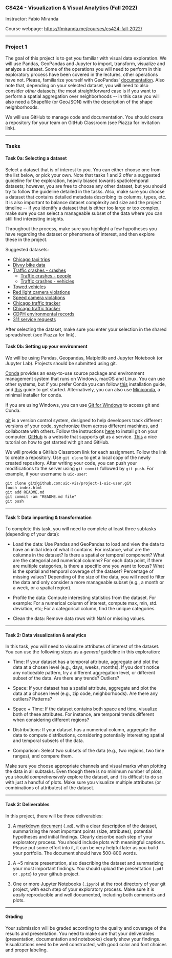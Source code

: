 ### CS424 - Visualization & Visual Analytics (Fall 2022)

Instructor: Fabio Miranda

Course webpage: https://fmiranda.me/courses/cs424-fall-2022/

---

### Project 1
The goal of this project is to get you familiar with visual data exploration. We will use Pandas, GeoPandas and Jupyter to import, transform, visualize and analyze a dataset. Some of the operations you will need to perform in this exploratory process have been covered in the lectures, other operations have not. Please, familiarize yourself with GeoPandas' [documentation](https://geopandas.org/en/stable/docs.html). Also note that, depending on your selected dataset, you will need to also consider *other* datasets; the most straightforward case is if you want to perform a spatial aggregation over neighborhoods -- in this case you will also need a Shapefile (or GeoJSON) with the description of the shape neighborhoods.

We will use GitHub to manage code and documentation. You should create a repository for your team on GitHub Classroom (see Piazza for invitation link).

---

### Tasks

#### Task 0a: Selecting a dataset

Select a dataset that is of interest to you. You can either choose one from the list below, or pick your own. Note that tasks 1 and 2 offer a suggested guideline for the exploration, heavily biased towards spatiotemporal datasets; however, you are free to choose any other dataset, but you should try to follow the guideline detailed in the tasks. Also, make sure you choose a dataset that contains detailed metadata describing its columns, types, etc. It is also important to balance dataset complexity and size and the project timeline -- if you identify a dataset that is either too large or too complex, make sure you can select a manageable subset of the data where you can still find interesting insights.

Throughout the process, make sure you highlight a few hypotheses you have regarding the dataset or phenomena of interest, and then explore these in the project.

Suggested datasets:

* [Chicago taxi trips](https://data.cityofchicago.org/Transportation/Taxi-Trips/wrvz-psew)
* [Divvy bike data](https://ride.divvybikes.com/system-data)
* [Traffic crashes - crashes](https://data.cityofchicago.org/Transportation/Traffic-Crashes-Crashes/85ca-t3if)
  * [Traffic crashes - people](https://data.cityofchicago.org/Transportation/Traffic-Crashes-People/u6pd-qa9d)
  * [Traffic crashes - vehicles](https://data.cityofchicago.org/Transportation/Traffic-Crashes-Vehicles/68nd-jvt3)
* [Towed vehicles](https://data.cityofchicago.org/Transportation/Towed-Vehicles/ygr5-vcbg)
* [Red light camera violations](https://data.cityofchicago.org/Transportation/Red-Light-Camera-Violations/spqx-js37)
* [Speed camera violations](https://data.cityofchicago.org/Transportation/Speed-Camera-Violations/hhkd-xvj4)
* [Chicago traffic tracker](https://data.cityofchicago.org/Transportation/Chicago-Traffic-Tracker-Historical-Congestion-Esti/ef4k-dci7)
* [Chicago traffic tracker](https://data.cityofchicago.org/Transportation/Chicago-Traffic-Tracker-Congestion-Estimates-by-Se/n4j6-wkkf)
* [CDPH environmental records](https://data.cityofchicago.org/Environment-Sustainable-Development/CDPH-Environmental-Records-Lookup-Table/a9u4-3dwb)
* [311 service requests](https://data.cityofchicago.org/Service-Requests/311-Service-Requests/v6vf-nfxy)

After selecting the dataset, make sure you enter your selection in the shared spreadsheet (see Piazza for link).

#### Task 0b: Setting up your environment

We will be using Pandas, Geopandas, Matplotlib and Jupyter Notebook (or Jupyter Lab). Projects should be submitted using git.

[Conda](https://docs.conda.io/en/latest/) provides an easy-to-use source package and environment management system that runs on Windows, macOS and Linux. You can use other systems, but if you prefer Conda you can follow [this](https://docs.anaconda.com/anaconda/install/) installation guide, and [this](https://docs.conda.io/projects/conda/en/latest/user-guide/getting-started.html) guide to get started. Alternatively, you can also use [Miniconda](https://docs.conda.io/en/latest/miniconda.html), a minimal installer for conda.

If you are using Windows, you can use [Git for Windows](https://gitforwindows.org/) to access git and Conda.

[git](https://en.wikipedia.org/wiki/Git) is a version control system, designed to help developers track different versions of your code, synchronize them across different machines, and collaborate with others. Follow the instructions [here](https://git-scm.com/book/en/v2/Getting-Started-Installing-Git) to install git on your computer. [GitHub](https://github.com/) is a website that supports git as a service. [This](https://guides.github.com/activities/hello-world/) a nice tutorial on how to get started with git and GitHub.

We will provide a GitHub Classroom link for each assignment. Follow the link to create a repository. Use `git clone` to get a local copy of the newly created repository. After writing your code, you can push your modifications to the server using `git commit` followed by `git push`. For example, if your username is `uic-user`:

```
git clone git@github.com:uic-vis/project-1-uic-user.git
touch index.html
git add README.md
git commit -am "README.md file"
git push
```

---

#### Task 1: Data importing & transformation

To complete this task, you will need to complete at least three subtasks (depending of your data):
* Load the data: Use Pandas and GeoPandas to load and view the data to have an initial idea of what it contains. For instance, what are the columns in the dataset? Is there a spatial or temporal component? What are the categorial and numerical columns? For each data point, if there are multiple categories, is there a specific one you want to focus? What is the spatial and temporal coverage of the dataset? Percentage of missing values? Depending of the size of the data, you will need to filter the data and only consider a more manageable subset (e.g., a month or a week, or a spatial region).

* Profile the data: Compute interesting statistics from the dataset. For example: For a numerical column of interest, compute max, min, std. deviation, etc; For a categorical column, find the unique categories.

* Clean the data: Remove data rows with NaN or missing values.

---

#### Task 2: Data visualization & analytics

In this task, you will need to visualize attributes of interest of the dataset. You can use the following steps as a *general* guideline in this exploration:

* Time: If your dataset has a temporal attribute, aggregate and plot the data at a chosen level (e.g., days, weeks, months). If you don't notice any noticeable pattern, try a different aggregation level, or different subset of the data. Are there any trends? Outliers?

* Space: If your dataset has a spatial attribute, aggregate and plot the data at a chosen level (e.g., zip code, neighborhoods). Are there any outliers? Patterns?

* Space + Time: If the dataset contains both space and time, visualize both of these attributes. For instance, are temporal trends different when considering different regions?

* Distributions: If your dataset has a numerical column, aggregate the data to compute distributions, considering potentially interesting spatial and temporal subsets of the data.

* Comparison: Select two subsets of the data (e.g., two regions, two time ranges), and compare them.

Make sure you choose appropriate channels and visual marks when plotting the data in all subtasks. Even though there is no minimum number of plots, you should *comprehensively* explore the dataset, and it is difficult to do so with just a handful of plots. Make sure you visualize multiple attributes (or combinations of attributes) of the dataset.

---

#### Task 3: Deliverables

In this project, there will be three deliverables:

1) A [markdown document](https://www.markdownguide.org/getting-started/) (``.md``), with a clear description of the dataset, summarizing the most important points (size, attributes), potential hypotheses and initial findings. Clearly describe each step of your exploratory process. You should include plots with meaningful captions. Please put some effort into it, it can be very helpful later as you build your portfolio. The document should have 500-800 words.

2) A ~5 minute presentation, also describing the dataset and summarizing your most important findings. You should upload the presentation (``.pdf`` or ``.pptx``) to your github project.

3) One or  more Jupyter Notebooks (``.ipynb``) at the root directory of your git project, with each step of your exploratory process. Make sure it is *easily* reproducible and well documented, including both comments and plots.

---

#### Grading

Your submission will be graded according to the quality and coverage of the results and presentation. You need to make sure that your deliverables (presentation, documentation and notebooks) clearly show your findings. Visualizations need to be well constructed, with good color and font choices and proper labeling.
